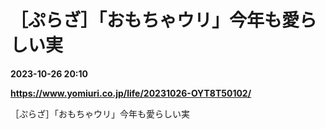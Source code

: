 # ［ぷらざ］「おもちゃウリ」今年も愛らしい実

**2023-10-26 20:10**

**https://www.yomiuri.co.jp/life/20231026-OYT8T50102/**

［ぷらざ］「おもちゃウリ」今年も愛らしい実